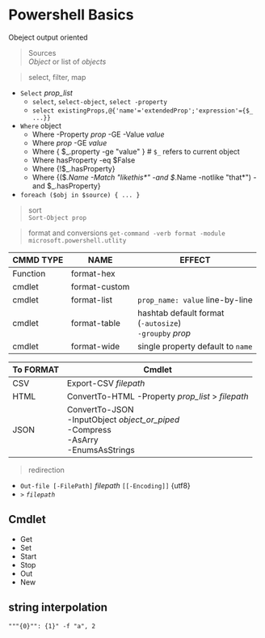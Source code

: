 # Powershell Basics
Obeject output oriented

> Sources  
_Object_ or list of _objects_

> select, filter, map  
* `Select` _prop_list_
    * `select`, `select-object`, `select -property`
    * `select existingProps,@{'name'='extendedProp';'expression'={$_ ...}}`
* `Where` object
    * Where -Property _prop_ -GE -Value _value_ 
    * Where _prop_ -GE _value_
    * Where { $_.property -ge "value" } # `$_` refers to current object
    * Where hasProperty -eq $False
    * Where {!$_.hasProperty}
    * Where {($_.Name -Match "likethis*" -and $_.Name -notlike "that*") -and $_.hasProperty}
* `foreach ($obj in $source) { ... }`
> sort  
`Sort-Object prop`

> format and conversions 
`get-command -verb format -module microsoft.powershell.utlity`  

CMMD TYPE | NAME | EFFECT
---|---|---
Function | format-hex
cmdlet | format-custom
cmdlet | format-list | `prop_name: value` line-by-line
cmdlet | format-table | hashtab default format <br> (`-autosize`) <br> `-groupby` _prop_
cmdlet | format-wide | single property default to `name` 


To FORMAT | Cmdlet
---|---
CSV | Export-CSV _filepath_
HTML | ConvertTo-HTML -Property _prop_list_ > _filepath_
JSON | ConvertTo-JSON <br> -InputObject _object_or_piped_ <br> -Compress <br> -AsArry <br> -EnumsAsStrings

> redirection  
* `Out-file [-FilePath]` _filepath_ `[[-Encoding]]` {utf8}
* `>` _`filepath`_ 

## Cmdlet
* Get
* Set
* Start
* Stop
* Out
* New

## string interpolation
`"""{0}"": {1}" -f "a", 2`
